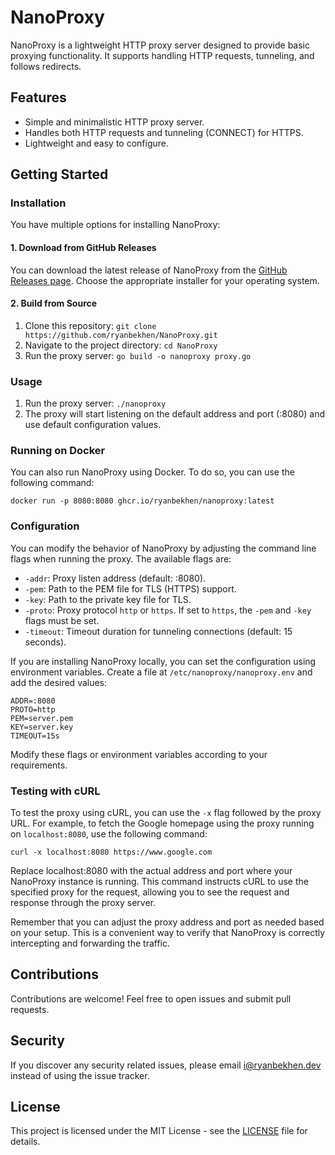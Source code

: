 # NanoProxy

NanoProxy is a lightweight HTTP proxy server designed to provide basic proxying functionality. It supports handling HTTP requests, tunneling, and follows redirects.

## Features

- Simple and minimalistic HTTP proxy server.
- Handles both HTTP requests and tunneling (CONNECT) for HTTPS.
- Lightweight and easy to configure.

## Getting Started

### Installation

You have multiple options for installing NanoProxy:

#### 1. Download from GitHub Releases

You can download the latest release of NanoProxy from the 
[GitHub Releases page](https://github.com/ryanbekhen/nanoproxy/releases). Choose the appropriate installer for your 
operating system.

#### 2. Build from Source

1. Clone this repository: `git clone https://github.com/ryanbekhen/NanoProxy.git`
2. Navigate to the project directory: `cd NanoProxy`
3. Run the proxy server: `go build -o nanoproxy proxy.go`

### Usage

1. Run the proxy server: `./nanoproxy`
2. The proxy will start listening on the default address and port (:8080) and use default configuration values.

### Running on Docker

You can also run NanoProxy using Docker. To do so, you can use the following command:

```shell
docker run -p 8080:8080 ghcr.io/ryanbekhen/nanoproxy:latest
```

### Configuration

You can modify the behavior of NanoProxy by adjusting the command line flags when running the proxy. The available flags are:

- `-addr`: Proxy listen address (default: :8080).
- `-pem`: Path to the PEM file for TLS (HTTPS) support.
- `-key`: Path to the private key file for TLS.
- `-proto`: Proxy protocol `http` or `https`. If set to `https`, the `-pem` and `-key` flags must be set.
- `-timeout`: Timeout duration for tunneling connections (default: 15 seconds).

If you are installing NanoProxy locally, you can set the configuration using environment variables. Create a file
at `/etc/nanoproxy/nanoproxy.env` and add the desired values:

```text
ADDR=:8080
PROTO=http
PEM=server.pem
KEY=server.key
TIMEOUT=15s
```

Modify these flags or environment variables according to your requirements.

### Testing with cURL

To test the proxy using cURL, you can use the `-x` flag followed by the proxy URL. For example, to fetch the Google 
homepage using the proxy running on `localhost:8080`, use the following command:

```shell
curl -x localhost:8080 https://www.google.com
```

Replace localhost:8080 with the actual address and port where your NanoProxy instance is running. This command instructs 
cURL to use the specified proxy for the request, allowing you to see the request and response through the proxy server.

Remember that you can adjust the proxy address and port as needed based on your setup. This is a convenient way to 
verify that NanoProxy is correctly intercepting and forwarding the traffic.



## Contributions

Contributions are welcome! Feel free to open issues and submit pull requests.

## Security

If you discover any security related issues, please email i@ryanbekhen.dev instead of using the issue tracker.

## License

This project is licensed under the MIT License - see the [LICENSE](LICENSE) file for details.

